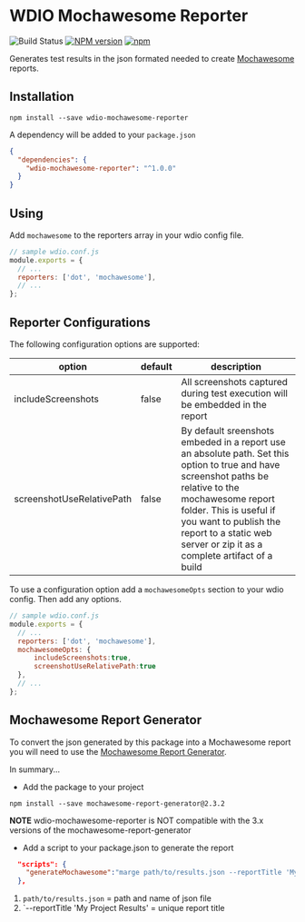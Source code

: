 WDIO Mochawesome Reporter
=========================

![Build Status](https://travis-ci.org/fijijavis/wdio-mochawesome-reporter.svg?branch=master) [![NPM version](https://badge.fury.io/js/wdio-mochawesome-reporter.svg)](http://badge.fury.io/js/wdio-mochawesome-reporter) [![npm](https://img.shields.io/npm/dm/wdio-mochawesome-reporter.svg?maxAge=2592000)]() 

Generates test results in the json formated needed to create [Mochawesome](https://github.com/adamgruber/mochawesome) reports.


## Installation

```shell
npm install --save wdio-mochawesome-reporter
```

A dependency will be added to your `package.json`

```json
{
  "dependencies": {
    "wdio-mochawesome-reporter": "^1.0.0"
  }
}
```

## Using

 Add ```mochawesome``` to the reporters array in your wdio config file.

```js
// sample wdio.conf.js
module.exports = {
  // ...
  reporters: ['dot', 'mochawesome'],
  // ...
};
```

## Reporter Configurations

The following configuration options are supported:

|option|default|description|
|---|---|---|
|includeScreenshots|false|All screenshots captured during test execution will be embedded in the report|
|screenshotUseRelativePath|false|By default sreenshots embeded in a report use an absolute path.  Set this option to true and have screenshot paths be relative to the mochawesome report folder.  This is useful if you want to publish the report to a static web server or zip it as a complete artifact of a build|


To use a configuration option add a ```mochawesomeOpts``` section to your wdio config.  Then add any options.
```js
// sample wdio.conf.js
module.exports = {
  // ...
  reporters: ['dot', 'mochawesome'],
  mochawesomeOpts: {
      includeScreenshots:true,
      screenshotUseRelativePath:true
  },
  // ...
};
```



## Mochawesome Report Generator
To convert the json generated by this package into a Mochawesome report you will need to use the [Mochawesome Report Generator](https://github.com/adamgruber/mochawesome-report-generator).

In summary...

* Add the package to your project
```shell
npm install --save mochawesome-report-generator@2.3.2
```

**NOTE** wdio-mochawesome-reporter is NOT compatible with the 3.x versions of the mochawesome-report-generator

* Add a script to your package.json to generate the report
```json
  "scripts": {
    "generateMochawesome":"marge path/to/results.json --reportTitle 'My Project Results'"
  },
```
1) `path/to/results.json` = path and name of json file
2) `--reportTitle 'My Project Results' = unique report title